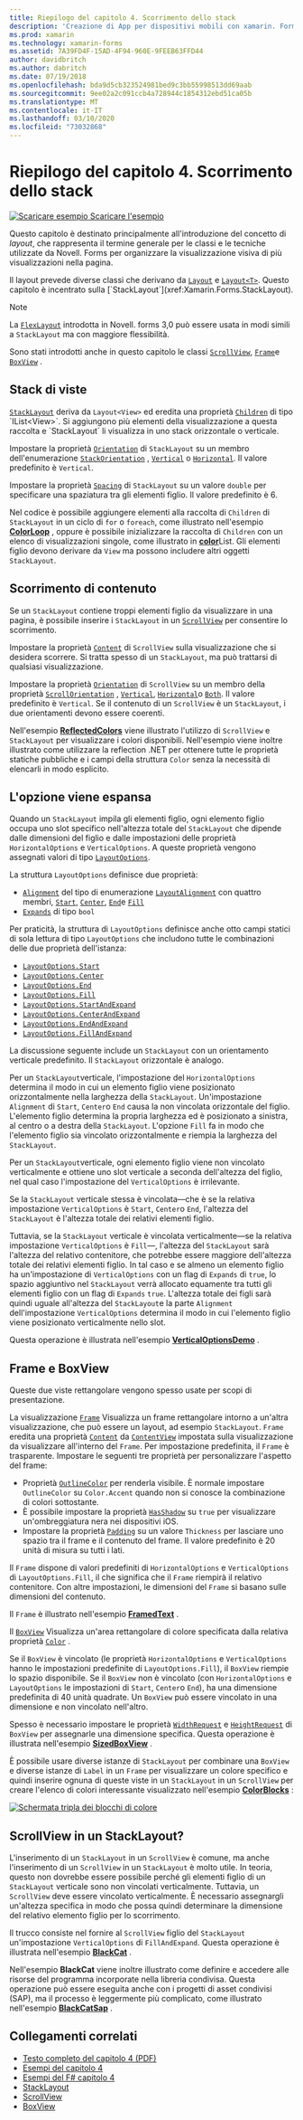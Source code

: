 ```yaml
---
title: Riepilogo del capitolo 4. Scorrimento dello stack
description: 'Creazione di App per dispositivi mobili con xamarin. Forms: riepilogo del capitolo 4. Scorrimento dello stack'
ms.prod: xamarin
ms.technology: xamarin-forms
ms.assetid: 7A39FD4F-15AD-4F94-960E-9FEEB63FFD44
author: davidbritch
ms.author: dabritch
ms.date: 07/19/2018
ms.openlocfilehash: bda9d5cb323524981bed9c3bb55998513dd69aab
ms.sourcegitcommit: 9ee02a2c091ccb4a728944c1854312ebd51ca05b
ms.translationtype: MT
ms.contentlocale: it-IT
ms.lasthandoff: 03/10/2020
ms.locfileid: "73032868"
---
```

# <a name="summary-of-chapter-4-scrolling-the-stack"></a>Riepilogo del capitolo 4. Scorrimento dello stack

[![Scaricare esempio](~/media/shared/download.png) Scaricare l'esempio](https://github.com/xamarin/xamarin-forms-book-samples/tree/master/Chapter04)

Questo capitolo è destinato principalmente all'introduzione del concetto di *layout*, che rappresenta il termine generale per le classi e le tecniche utilizzate da Novell. Forms per organizzare la visualizzazione visiva di più visualizzazioni nella pagina.

Il layout prevede diverse classi che derivano da [`Layout`](xref:Xamarin.Forms.Layout) e [`Layout<T>`](xref:Xamarin.Forms.Layout`1). Questo capitolo è incentrato sulla [`StackLayout`](xref:Xamarin.Forms.StackLayout).

> [!NOTE]
> La [`FlexLayout`](~/xamarin-forms/user-interface/layouts/flex-layout.md) introdotta in Novell. forms 3,0 può essere usata in modi simili a `StackLayout` ma con maggiore flessibilità.

Sono stati introdotti anche in questo capitolo le classi [`ScrollView`](xref:Xamarin.Forms.ScrollView), [`Frame`](xref:Xamarin.Forms.Frame)e [`BoxView`](xref:Xamarin.Forms.BoxView) .

## <a name="stacks-of-views"></a>Stack di viste

[`StackLayout`](xref:Xamarin.Forms.StackLayout) deriva da `Layout<View>` ed eredita una proprietà [`Children`](xref:Xamarin.Forms.Layout`1) di tipo `IList<View>`. Si aggiungono più elementi della visualizzazione a questa raccolta e `StackLayout` li visualizza in uno stack orizzontale o verticale.

Impostare la proprietà [`Orientation`](xref:Xamarin.Forms.StackLayout.Orientation) di `StackLayout` su un membro dell'enumerazione [`StackOrientation`](xref:Xamarin.Forms.StackOrientation) , [`Vertical`](xref:Xamarin.Forms.StackOrientation.Vertical) o [`Horizontal`](xref:Xamarin.Forms.StackOrientation.Horizontal). Il valore predefinito è `Vertical`.

Impostare la proprietà [`Spacing`](xref:Xamarin.Forms.StackLayout.Spacing) di `StackLayout` su un valore `double` per specificare una spaziatura tra gli elementi figlio. Il valore predefinito è 6.

Nel codice è possibile aggiungere elementi alla raccolta di `Children` di `StackLayout` in un ciclo di `for` o `foreach`, come illustrato nell'esempio [**ColorLoop**](https://github.com/xamarin/xamarin-forms-book-samples/tree/master/Chapter04/ColorLoop) , oppure è possibile inizializzare la raccolta di `Children` con un elenco di visualizzazioni singole, come illustrato in [**color**](https://github.com/xamarin/xamarin-forms-book-samples/tree/master/Chapter04/ColorList)List. Gli elementi figlio devono derivare da `View` ma possono includere altri oggetti `StackLayout`.

## <a name="scrolling-content"></a>Scorrimento di contenuto

Se un `StackLayout` contiene troppi elementi figlio da visualizzare in una pagina, è possibile inserire i `StackLayout` in un [`ScrollView`](xref:Xamarin.Forms.ScrollView) per consentire lo scorrimento.

Impostare la proprietà [`Content`](xref:Xamarin.Forms.ScrollView.Content) di `ScrollView` sulla visualizzazione che si desidera scorrere. Si tratta spesso di un `StackLayout`, ma può trattarsi di qualsiasi visualizzazione.

Impostare la proprietà [`Orientation`](xref:Xamarin.Forms.ScrollView.Orientation) di `ScrollView` su un membro della proprietà [`ScrollOrientation`](xref:Xamarin.Forms.ScrollOrientation) , [`Vertical`](xref:Xamarin.Forms.ScrollOrientation.Vertical), [`Horizontal`](xref:Xamarin.Forms.ScrollOrientation.Horizontal)o [`Both`](xref:Xamarin.Forms.ScrollOrientation.Both). Il valore predefinito è `Vertical`. Se il contenuto di un `ScrollView` è un `StackLayout`, i due orientamenti devono essere coerenti.

Nell'esempio [**ReflectedColors**](https://github.com/xamarin/xamarin-forms-book-samples/tree/master/Chapter04/ReflectedColors) viene illustrato l'utilizzo di `ScrollView` e `StackLayout` per visualizzare i colori disponibili. Nell'esempio viene inoltre illustrato come utilizzare la reflection .NET per ottenere tutte le proprietà statiche pubbliche e i campi della struttura `Color` senza la necessità di elencarli in modo esplicito.

## <a name="the-expands-option"></a>L'opzione viene espansa

Quando un `StackLayout` impila gli elementi figlio, ogni elemento figlio occupa uno slot specifico nell'altezza totale del `StackLayout` che dipende dalle dimensioni del figlio e dalle impostazioni delle proprietà `HorizontalOptions` e `VerticalOptions`. A queste proprietà vengono assegnati valori di tipo [`LayoutOptions`](xref:Xamarin.Forms.LayoutOptions).

La struttura `LayoutOptions` definisce due proprietà:

- [`Alignment`](xref:Xamarin.Forms.LayoutOptions.Alignment) del tipo di enumerazione [`LayoutAlignment`](xref:Xamarin.Forms.LayoutAlignment) con quattro membri, [`Start`](xref:Xamarin.Forms.LayoutAlignment.Start), [`Center`](xref:Xamarin.Forms.LayoutAlignment.Center), [`End`](xref:Xamarin.Forms.LayoutAlignment.End)e [`Fill`](xref:Xamarin.Forms.LayoutAlignment.Fill)
- [`Expands`](xref:Xamarin.Forms.LayoutOptions.Expands) di tipo `bool`

Per praticità, la struttura di `LayoutOptions` definisce anche otto campi statici di sola lettura di tipo `LayoutOptions` che includono tutte le combinazioni delle due proprietà dell'istanza:

- [`LayoutOptions.Start`](xref:Xamarin.Forms.LayoutOptions.Start)
- [`LayoutOptions.Center`](xref:Xamarin.Forms.LayoutOptions.Center)
- [`LayoutOptions.End`](xref:Xamarin.Forms.LayoutOptions.End)
- [`LayoutOptions.Fill`](xref:Xamarin.Forms.LayoutOptions.Fill)
- [`LayoutOptions.StartAndExpand`](xref:Xamarin.Forms.LayoutOptions.StartAndExpand)
- [`LayoutOptions.CenterAndExpand`](xref:Xamarin.Forms.LayoutOptions.CenterAndExpand)
- [`LayoutOptions.EndAndExpand`](xref:Xamarin.Forms.LayoutOptions.EndAndExpand)
- [`LayoutOptions.FillAndExpand`](xref:Xamarin.Forms.LayoutOptions.FillAndExpand)

La discussione seguente include un `StackLayout` con un orientamento verticale predefinito. Il `StackLayout` orizzontale è analogo.

Per un `StackLayout`verticale, l'impostazione del `HorizontalOptions` determina il modo in cui un elemento figlio viene posizionato orizzontalmente nella larghezza della `StackLayout`. Un'impostazione `Alignment` di `Start`, `Center`o `End` causa la non vincolata orizzontale del figlio. L'elemento figlio determina la propria larghezza ed è posizionato a sinistra, al centro o a destra della `StackLayout`. L'opzione `Fill` fa in modo che l'elemento figlio sia vincolato orizzontalmente e riempia la larghezza del `StackLayout`.

Per un `StackLayout`verticale, ogni elemento figlio viene non vincolato verticalmente e ottiene uno slot verticale a seconda dell'altezza del figlio, nel qual caso l'impostazione del `VerticalOptions` è irrilevante.

Se la `StackLayout` verticale stessa è vincolata&mdash;che è se la relativa impostazione `VerticalOptions` è `Start`, `Center`o `End`, l'altezza del `StackLayout` è l'altezza totale dei relativi elementi figlio.

Tuttavia, se la `StackLayout` verticale è vincolata verticalmente&mdash;se la relativa impostazione `VerticalOptions` è `Fill`&mdash;, l'altezza del `StackLayout` sarà l'altezza del relativo contenitore, che potrebbe essere maggiore dell'altezza totale dei relativi elementi figlio. In tal caso e se almeno un elemento figlio ha un'impostazione di `VerticalOptions` con un flag di `Expands` di `true`, lo spazio aggiuntivo nel `StackLayout` verrà allocato equamente tra tutti gli elementi figlio con un flag di `Expands` `true`. L'altezza totale dei figli sarà quindi uguale all'altezza del `StackLayout`e la parte `Alignment` dell'impostazione `VerticalOptions` determina il modo in cui l'elemento figlio viene posizionato verticalmente nello slot.

Questa operazione è illustrata nell'esempio [**VerticalOptionsDemo**](https://github.com/xamarin/xamarin-forms-book-samples/tree/master/Chapter04/VerticalOptionsDemo) .

## <a name="frame-and-boxview"></a>Frame e BoxView

Queste due viste rettangolare vengono spesso usate per scopi di presentazione.

La visualizzazione [`Frame`](xref:Xamarin.Forms.Frame) Visualizza un frame rettangolare intorno a un'altra visualizzazione, che può essere un layout, ad esempio `StackLayout`. `Frame` eredita una proprietà [`Content`](xref:Xamarin.Forms.ContentView.Content) da [`ContentView`](xref:Xamarin.Forms.ContentView) impostata sulla visualizzazione da visualizzare all'interno del `Frame`. Per impostazione predefinita, il `Frame` è trasparente. Impostare le seguenti tre proprietà per personalizzare l'aspetto del frame:

- Proprietà [`OutlineColor`](xref:Xamarin.Forms.Frame.OutlineColor) per renderla visibile. È normale impostare `OutlineColor` su `Color.Accent` quando non si conosce la combinazione di colori sottostante.
- È possibile impostare la proprietà [`HasShadow`](xref:Xamarin.Forms.Frame.HasShadow) su `true` per visualizzare un'ombreggiatura nera nei dispositivi iOS.
- Impostare la proprietà [`Padding`](xref:Xamarin.Forms.Layout.Padding) su un valore `Thickness` per lasciare uno spazio tra il frame e il contenuto del frame. Il valore predefinito è 20 unità di misura su tutti i lati.

Il `Frame` dispone di valori predefiniti di `HorizontalOptions` e `VerticalOptions` di `LayoutOptions.Fill`, il che significa che il `Frame` riempirà il relativo contenitore. Con altre impostazioni, le dimensioni del `Frame` si basano sulle dimensioni del contenuto.

Il `Frame` è illustrato nell'esempio [**FramedText**](https://github.com/xamarin/xamarin-forms-book-samples/tree/master/Chapter04/FramedText) .

Il [`BoxView`](xref:Xamarin.Forms.BoxView) Visualizza un'area rettangolare di colore specificata dalla relativa proprietà [`Color`](xref:Xamarin.Forms.BoxView.Color) .

Se il `BoxView` è vincolato (le proprietà `HorizontalOptions` e `VerticalOptions` hanno le impostazioni predefinite di `LayoutOptions.Fill`), il `BoxView` riempie lo spazio disponibile. Se il `BoxView` non è vincolato (con `HorizontalOptions` e `LayoutOptions` le impostazioni di `Start`, `Center`o `End`), ha una dimensione predefinita di 40 unità quadrate. Un `BoxView` può essere vincolato in una dimensione e non vincolato nell'altro.

Spesso è necessario impostare le proprietà [`WidthRequest`](xref:Xamarin.Forms.VisualElement.WidthRequest) e [`HeightRequest`](xref:Xamarin.Forms.VisualElement.HeightRequest) di `BoxView` per assegnarle una dimensione specifica. Questa operazione è illustrata nell'esempio [**SizedBoxView**](https://github.com/xamarin/xamarin-forms-book-samples/tree/master/Chapter04/SizedBoxView) .

È possibile usare diverse istanze di `StackLayout` per combinare una `BoxView` e diverse istanze di `Label` in un `Frame` per visualizzare un colore specifico e quindi inserire ognuna di queste viste in un `StackLayout` in un `ScrollView` per creare l'elenco di colori interessante visualizzato nell'esempio [**ColorBlocks**](https://github.com/xamarin/xamarin-forms-book-samples/tree/master/Chapter04/ColorBlocks) :

[![Schermata tripla dei blocchi di colore](images/ch04fg11-small.png "Elenco di colori")](images/ch04fg11-large.png#lightbox "Elenco di colori")

## <a name="a-scrollview-in-a-stacklayout"></a>ScrollView in un StackLayout?

L'inserimento di un `StackLayout` in un `ScrollView` è comune, ma anche l'inserimento di un `ScrollView` in un `StackLayout` è molto utile. In teoria, questo non dovrebbe essere possibile perché gli elementi figlio di un `StackLayout` verticale sono non vincolati verticalmente. Tuttavia, un `ScrollView` deve essere vincolato verticalmente. È necessario assegnargli un'altezza specifica in modo che possa quindi determinare la dimensione del relativo elemento figlio per lo scorrimento.

Il trucco consiste nel fornire al `ScrollView` figlio del `StackLayout` un'impostazione `VerticalOptions` di `FillAndExpand`. Questa operazione è illustrata nell'esempio [**BlackCat**](https://github.com/xamarin/xamarin-forms-book-samples/tree/master/Chapter04/BlackCat) .

Nell'esempio **BlackCat** viene inoltre illustrato come definire e accedere alle risorse del programma incorporate nella libreria condivisa. Questa operazione può essere eseguita anche con i progetti di asset condivisi (SAP), ma il processo è leggermente più complicato, come illustrato nell'esempio [**BlackCatSap**](https://github.com/xamarin/xamarin-forms-book-samples/tree/master/Chapter04/BlackCatSap) .

## <a name="related-links"></a>Collegamenti correlati

- [Testo completo del capitolo 4 (PDF)](https://download.xamarin.com/developer/xamarin-forms-book/XamarinFormsBook-Ch04-Apr2016.pdf)
- [Esempi del capitolo 4](https://github.com/xamarin/xamarin-forms-book-samples/tree/master/Chapter04)
- [Esempi del F# capitolo 4](https://github.com/xamarin/xamarin-forms-book-samples/tree/master/Chapter04/FS)
- [StackLayout](~/xamarin-forms/user-interface/layouts/stack-layout.md)
- [ScrollView](~/xamarin-forms/user-interface/layouts/scroll-view.md)
- [BoxView](~/xamarin-forms/user-interface/boxview.md)
